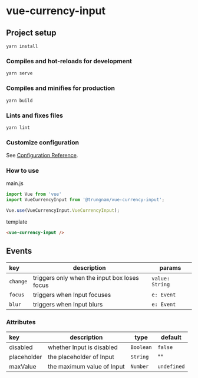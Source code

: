 # vue-currency-input

## Project setup
```
yarn install
```

### Compiles and hot-reloads for development
```
yarn serve
```

### Compiles and minifies for production
```
yarn build
```

### Lints and fixes files
```
yarn lint
```

### Customize configuration
See [Configuration Reference](https://cli.vuejs.org/config/).

### How to use
main.js
```javascript
import Vue from 'vue'
import VueCurrencyInput from '@trungnam/vue-currency-input';

Vue.use(VueCurrencyInput.VueCurrencyInput);
```

template
```html
<vue-currency-input />
```

## Events

|key|description|params|
|:---|---|---|
| `change`|triggers only when the input box loses focus|`value: String`|
| `focus`|triggers when Input focuses	|`e: Event`|
| `blur`|triggers when Input blurs	|`e: Event`|


### Attributes

|key|description|type|default|
|:---|---|---|---|
|disabled|whether Input is disabled|`Boolean`|`false`|
|placeholder|the placeholder of Input|`String`|""|
|maxValue|the maximum value of Input|`Number`|`undefined`|
